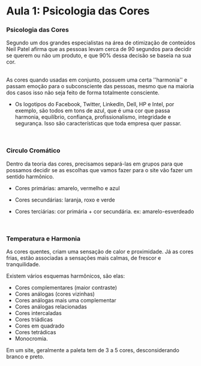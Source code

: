 # Aula 1: Psicologia das Cores 



### Psicologia das Cores 

Segundo um dos grandes especialistas na área de otimização de conteúdos Neil Patel afirma que as pessoas levam cerca de 90 segundos para decidir se querem ou não um produto, e que 90% dessa decisão se baseia na sua cor.  
<br>

As cores quando usadas em conjunto, possuem uma certa ''harmonia'' e passam emoção para o subconsciente das pessoas, mesmo que na maioria dos casos isso não seja feito de forma totalmente consciente.  

* Os logotipos do Facebook, Twitter, LinkedIn, Dell, HP e Intel, por exemplo, são todos em tons de azul, que é uma cor que passa harmonia, equilíbrio, confiança, profissionalismo, integridade e segurança. Isso são características que toda empresa quer passar. 
<br>
 
### Circulo Cromático 

Dentro da teoria das cores, precisamos separá-las em grupos para que possamos decidir se as escolhas que vamos fazer para o  site vão fazer um sentido harmônico.  

* Cores primárias: amarelo, vermelho e azul 

* Cores secundárias: laranja, roxo e verde 

* Cores terciárias: cor primária + cor secundária. ex: amarelo-esverdeado
<br>

### Temperatura e Harmonia 

As cores quentes, criam uma sensação de calor e proximidade. Já as cores frias, estão associadas a sensações mais calmas, de frescor e tranquilidade. 

Existem vários esquemas harmônicos, são elas:  

* Cores complementares (maior contraste)
* Cores análogas (cores vizinhas)
* Cores análogas mais uma complementar 
* Cores análogas relacionadas 
* Cores intercaladas 
* Cores triádicas  
* Cores em quadrado 
* Cores tetrádicas   
* Monocromia. 

Em um site, geralmente a paleta tem de 3 a 5 cores, desconsiderando branco e preto.
